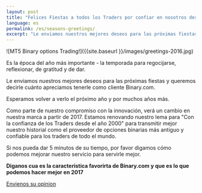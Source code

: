 ```yaml
---
layout: post
title: "Felices Fiestas a todos los Traders por confiar en nosotros desde el año 2000"
language: es
permalink: /es/seasons-greetings/
excerpt: "Le enviamos nuestros mejores deseos para las próximas fiestas y queremos decirle cuánto apreciamos tenerle como cliente Binary.com..."
---
```

![MT5 Binary options Trading!]({{site.baseurl }}/images/greetings-2016.jpg)

Es la época del año más importante - la temporada para regocijarse, reflexionar, de gratitud y de dar.

Le enviamos nuestros mejores deseos para las próximas fiestas y queremos decirle cuánto apreciamos tenerle como cliente Binary.com.

Esperamos volver a verlo el próximo año y por muchos años más.

Como parte de nuestro compromiso con la innovación, verá un cambio en nuestra marca a partir de 2017. Estamos renovando nuestro lema para "Con la confianza de los Traders desde el año 2000" para transmitir mejor nuestro historial como el proveedor de opciones binarias más antiguo y confiable para los traders de todo el mundo.

Si nos pueda dar 5 minutos de su tiempo, por favor digamos cómo podemos mejorar nuestro servicio para servirle mejor.

<strong>Diganos cua es la caracteristica favorirta de Binary.com y que es lo que podemos hacer mejor en 2017</strong>

<p class="p--action"><a class="button" href="https://trade.binary.com/2017wishlist_es/"><span>Envienos su opinion </span></a></p>




